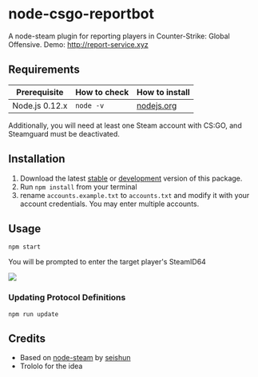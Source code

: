 # node-csgo-reportbot

A node-steam plugin for reporting players in Counter-Strike: Global Offensive.
Demo: http://report-service.xyz

## Requirements

| Prerequisite    | How to check | How to install
| --------------- | ------------ | ------------- |
| Node.js 0.12.x  | `node -v`    | [nodejs.org](http://nodejs.org/) |

Additionally, you will need at least one Steam account with CS:GO, and Steamguard must be deactivated.

## Installation

1. Download the latest [stable](https://github.com/Askwrite/node-csgo-reportbot/releases/latest) or [development](https://github.com/Askwrite/node-csgo-reportbot/archive/master.zip) version of this package.
2. Run `npm install` from your terminal
3. rename `accounts.example.txt` to `accounts.txt` and modify it with your account credentials. You may enter multiple accounts.

## Usage

```
npm start
```

You will be prompted to enter the target player's SteamID64

![](http://i.imgur.com/PPEIPx8.png)

### Updating Protocol Definitions

```
npm run update
```

## Credits

* Based on [node-steam](https://github.com/seishun/node-steam) by [seishun](https://github.com/seishun)
* Trololo for the idea
